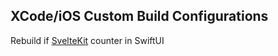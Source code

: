 ## XCode/iOS Custom Build Configurations

Rebuild if [SvelteKit](https://kit.svelte.dev) counter in SwiftUI
